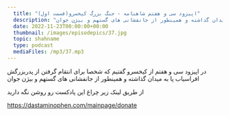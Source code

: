 ```yaml
---
  title: "اپیزود سی و هفتم شاهنامه - جنگ بزرگ کیخسرو(قسمت اول)"
  description: "در اپیزود سی و هفتم از کیخسرو گفتیم که شخصا برای انتقام گرفتن از پدربزرگش افراسیاب پا به میدان گذاشته و همینطور از جانفشانی های گستهم و بیژن جوان"
  date: 2022-11-23T00:00:00+00:00
  thumbnail: /images/episodepics/37.jpg
  topic: shahname
  type: podcast
  mediaFiles: /mp3/37.mp3
---
```


در اپیزود سی و هفتم از کیخسرو گفتیم که شخصا برای انتقام گرفتن از پدربزرگش افراسیاب پا به میدان گذاشته و همینطور از جانفشانی های گستهم و بیژن جوان


از طریق لینک زیر چراغ این پادکست رو روشن نگه دارید

https://dastaminophen.com/mainpage/donate